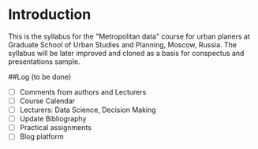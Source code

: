 # Introduction

This is the syllabus for the "Metropolitan data" course for urban planers at Graduate School of Urban Studies and Planning, Moscow, Russia. The syllabus will be later improved and cloned as a basis for conspectus and presentations sample.

##Log (to be done)

- [ ] Comments from authors and Lecturers
- [ ] Course Calendar
- [ ] Lecturers: Data Science, Decision Making
- [ ] Update Bibliography 
- [ ] Practical assignments
- [ ] Blog platform